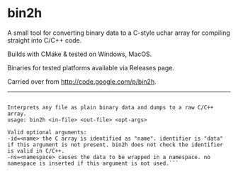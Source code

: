 # bin2h

A small tool for converting binary data to a C-style uchar array for compiling straight into C/C++ code. 

Builds with CMake & tested on Windows, MacOS. 

Binaries for tested platforms available via Releases page.

Carried over from http://code.google.com/p/bin2h.

---

```bin2h utility v1.01

Interprets any file as plain binary data and dumps to a raw C/C++ array.
usage: bin2h <in-file> <out-file> <opt-args>

Valid optional arguments:
-id=<name> the C array is identified as "name". identifier is "data" if this argument is not present. bin2h does not check the identifier is valid in C/C++.
-ns=<namespace> causes the data to be wrapped in a namespace. no namespace is inserted if this argument is not used.```